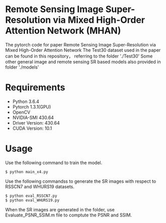 # Remote Sensing Image Super-Resolution via Mixed High-Order Attention Network (MHAN)
The pytorch code for paper Remote Sensing Image Super-Resolution via Mixed High-Order Attention Network
The Test30 dataset used in the paper can be found in this repository， referring to the folder './Test30'
Some other general image and remote sensing SR based models also provided in folder './models'

# Requirements

- Python 3.6.4
- Pytorch 1.3.1(GPU)
- OpenCV
- NVIDIA-SMI 430.64       
- Driver Version: 430.64       
- CUDA Version: 10.1  

# Usage
Use the following command to train the model. 
```
$ python main_x4.py
```
Use the following commandss to generate the SR images with respect to RSSCN7 and WHURS19 datasets. 
```
$ python eval_RSSCN7.py
$ python eval_WHURS19.py
```
When the SR images are generated in the folder, use Evaluate_PSNR_SSIM.m file to comptute the PSNR and SSIM.

